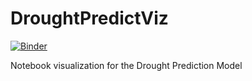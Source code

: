 # DroughtPredictViz

[![Binder](https://mybinder.org/badge_logo.svg)](https://mybinder.org/v2/gh/mintproject/DroughtPredictViz/main?urlpath=https%3A%2F%2Fgithub.com%2Fmintproject%2FDroughtPredictViz%2Fblob%2Fmain%2FDrought%2520Interactive%2520Visualization.ipynb)

Notebook visualization for the Drought Prediction Model
